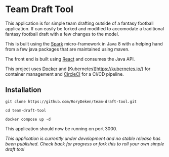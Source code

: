 # Team Draft Tool
This application is for simple team drafting outside of a fantasy football application. If can easily be forked and modified to accomodate a traditional fantasy football draft with a few changes to the model.

This is built using the [Spark](https://sparkjava.com/) micro-framework in Java 8 with a helping hand from a few java packages that are maintained using maven.

The front end is built using [React](https://reactjs.org/) and consumes the Java API.

This project uses [Docker](https://www.docker.com/) and [Kubernetes])https://kubernetes.io/) for container management and [CircleCI](https://circleci.com/) for a CI/CD pipeline.

## Installation

```git clone https://github.com/RoryDeken/team-draft-tool.git```

```cd team-draft-tool```

```docker compose up -d```


This application should now be running on port 3000.


*This application is currently under development and no stable release has been published.  Check back for progress or fork this to roll your own simple draft tool*


